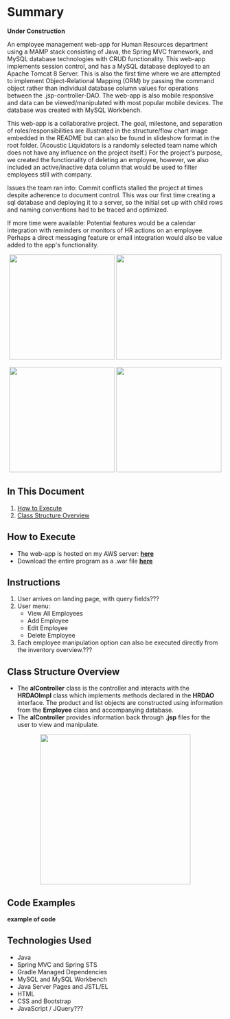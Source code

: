 # Summary

**Under Construction**

An employee management web-app for Human Resources department using a MAMP stack consisting of Java, the Spring MVC framework, and MySQL database technologies with CRUD functionality. This web-app implements session control, and has a MySQL database deployed to an Apache Tomcat 8 Server. This is also the first time where we are attempted to implement Object-Relational Mapping (ORM) by passing the command object rather than individual database column values for operations between the .jsp-controller-DAO. The web-app is also mobile responsive and data can be viewed/manipulated with most popular mobile devices. The database was created with MySQL Workbench.

This web-app is a collaborative project. The goal, milestone, and separation of roles/responsibilities are illustrated in the structure/flow chart image embedded in the README but can also be found in slideshow format in the root folder. (Acoustic Liquidators is a randomly selected team name which does not have any influence on the project itself.) For the project's purpose, we created the functionality of deleting an employee, however, we also included an active/inactive data column that would be used to filter employees still with company.

Issues the team ran into:
    Commit conflicts stalled the project at times despite adherence to document control. This was our first time creating a sql database and deploying it to a server, so the initial set up with child rows and naming conventions had to be traced and optimized. 

If more time were available:
    Potential features would be a calendar integration with reminders or monitors of HR actions on an employee. Perhaps a direct messaging feature or email integration would also be value added to the app's functionality.

<p align="center">
<img src="" height="245">
<img src="" height="245"></p>
<p align="center">
<img src="" height="245">
<img src="" height="245"></p>


## In This Document
1. [How to Execute](#how-to-execute)
2. [Class Structure Overview](#class-structure-overview)

## How to Execute
- The web-app is hosted on my AWS server: <a href="http://www.chiangs.ninja:8080/AcousticLiquidatorsHRMVCSQLCRUD/">**here**</a>
- Download the entire program as a .war file <a href="AcousticLiquidatorsHRMVCSQLCRUD.war">**here**</a>

## Instructions
1. User arrives on landing page, with query fields???
2. User menu:
    - View All Employees
    - Add Employee
    - Edit Employee
    - Delete Employee
3. Each employee manipulation option can also be executed directly from the inventory overview.???

## Class Structure Overview
- The **alController** class is the controller and interacts with the **HRDAOImpl** class which implements methods declared in the **HRDAO** interface. The product and list objects are constructed using information from the **Employee** class and accompanying database.
- The **alController** provides information back through **.jsp** files for the user to view and manipulate.

<p align="center">
<img src="" height="350">
</p>

## Code Examples
**example of code**

## Technologies Used

- Java
- Spring MVC and Spring STS
- Gradle Managed Dependencies
- MySQL and MySQL Workbench
- Java Server Pages and JSTL/EL
- HTML
- CSS and Bootstrap
- JavaScript / JQuery???
